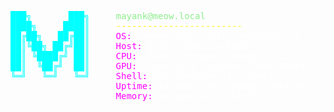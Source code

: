  
<pre>
<span style="color: cyan;">███╗       ███╗</span>     <span style="color: lightgreen;">mayank@meow.local</span>
<span style="color: cyan;">████╗     ████║</span>     <span style="color: yellow;">------------------------</span>
<span style="color: cyan;">██╔██╗   ██╔██║</span>     <span style="color: magenta;">OS:</span>  <span style="color: white;">Human v20s (Still Updating...)</span>
<span style="color: cyan;">██║╚██╗ ██╔╝██║</span>     <span style="color: magenta;">Host:</span> <span style="color: white;">Brain (Overclocked)</span>
<span style="color: cyan;">██║ ╚████╔╝ ██║</span>     <span style="color: magenta;">CPU:</span>  <span style="color: white;">Multi-threaded (Handles JS, C++, Go, and Java)</span>
<span style="color: cyan;">██║  ╚██╔╝  ██║</span>     <span style="color: magenta;">GPU:</span>  <span style="color: white;">Eyes v2.0 (Supports Dark Mode)</span>
<span style="color: cyan;">╚═╝   ╚═╝   ╚═╝</span>     <span style="color: magenta;">Shell:</span> <span style="color: white;">Zsh (Because it's cool)</span>
                    <span style="color: magenta;">Uptime:</span> <span style="color: white;">19 years (No reboot required)</span>
                    <span style="color: magenta;">Memory:</span> <span style="color: white;">As good as a goldfish's</span>
</pre>
                    
